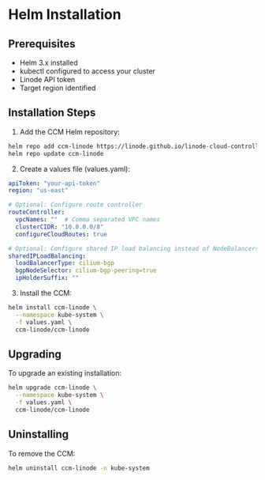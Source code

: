 # Helm Installation

## Prerequisites
- Helm 3.x installed
- kubectl configured to access your cluster
- Linode API token
- Target region identified

## Installation Steps

1. Add the CCM Helm repository:
```bash
helm repo add ccm-linode https://linode.github.io/linode-cloud-controller-manager/
helm repo update ccm-linode
```

2. Create a values file (values.yaml):
```yaml
apiToken: "your-api-token"
region: "us-east"

# Optional: Configure route controller
routeController:
  vpcNames: ""  # Comma separated VPC names
  clusterCIDR: "10.0.0.0/8"
  configureCloudRoutes: true

# Optional: Configure shared IP load balancing instead of NodeBalancers (requires Cilium CNI and BGP Control Plane enabled)
sharedIPLoadBalancing:
  loadBalancerType: cilium-bgp
  bgpNodeSelector: cilium-bgp-peering=true
  ipHolderSuffix: ""
```

3. Install the CCM:
```bash
helm install ccm-linode \
  --namespace kube-system \
  -f values.yaml \
  ccm-linode/ccm-linode
```

## Upgrading

To upgrade an existing installation:
```bash
helm upgrade ccm-linode \
  --namespace kube-system \
  -f values.yaml \
  ccm-linode/ccm-linode
```

## Uninstalling

To remove the CCM:
```bash
helm uninstall ccm-linode -n kube-system
```
